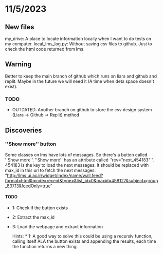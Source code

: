 # 11/5/2023

## New files

my_drive: A place to locate information locally when I want to do tests on my computer.
local_lms_log.py: Without saving csv files to github. Just to check the html code returned from lms.

## Warning

Better to keep the main branch of github which runs on liara and github and replit. Maybe
in the future we will need it (A time when deta space doesn't exist).

### TODO

* OUTDATED: Another branch on github to store the csv design system (Liara -> Github -> Replit) method

## Discoveries

### ''Show more'' button

Some classes on lms have lots of messages. So there's a button called ''Show more''.
''Show more'' has an attribute called ''rev="next_454183"''.
454183 is the key to load the next messages.
It should be replaced with max_id in this url to fetch the next messages:
"http://lms.ui.ac.ir/widget/index/name/wall.feed?format=html&mode=recent&type=&list_id=0&maxid=458127&subject=group_83713&feedOnly=true"

#### TODO

* 1: Check if the button exists
* 2: Extract the max_id
* 3: Load the webpage and extract information

    Hints: * 1: A good way to solve this could be using a recursiv function, calling itself ALA the button exists
    and appending the results, each time the function returns a new thing.
